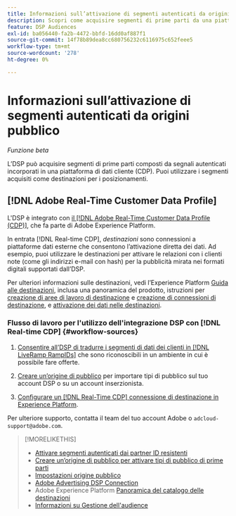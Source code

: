 ```yaml
---
title: Informazioni sull’attivazione di segmenti autenticati da origini pubblico
description: Scopri come acquisire segmenti di prime parti da una piattaforma di dati cliente.
feature: DSP Audiences
exl-id: ba056440-fa2b-4472-bbfd-16dd0af887f1
source-git-commit: 14f78b89dea8cc680756232c6116975c652feee5
workflow-type: tm+mt
source-wordcount: '278'
ht-degree: 0%

---
```


# Informazioni sull’attivazione di segmenti autenticati da origini pubblico

<!-- Doesn't specifically explain what you can do in our UI -->
*Funzione beta*

L’DSP può acquisire segmenti di prime parti composti da segnali autenticati incorporati in una piattaforma di dati cliente (CDP). Puoi utilizzare i segmenti acquisiti come destinazioni per i posizionamenti.

## [!DNL Adobe Real-Time Customer Data Profile]

L&#39;DSP è integrato con [il [!DNL Adobe Real-Time Customer Data Profile (CDP)]](https://experienceleague.adobe.com/docs/experience-platform/rtcdp/overview.html), che fa parte di Adobe Experience Platform.

In entrata [!DNL Real-time CDP], *destinazioni* sono connessioni a piattaforme dati esterne che consentono l’attivazione diretta dei dati. Ad esempio, puoi utilizzare le destinazioni per attivare le relazioni con i clienti note (come gli indirizzi e-mail con hash) per la pubblicità mirata nei formati digitali supportati dall’DSP.

Per ulteriori informazioni sulle destinazioni, vedi l’Experience Platform [Guida alle destinazioni](https://experienceleague.adobe.com/docs/experience-platform/destinations/home.html), inclusa una panoramica del prodotto, istruzioni per [creazione di aree di lavoro di destinazione](https://experienceleague.adobe.com/docs/experience-platform/destinations/ui/destinations-workspace.html) e [creazione di connessioni di destinazione](https://experienceleague.adobe.com/docs/experience-platform/destinations/ui/connect-destination.html), e [attivazione dei dati nelle destinazioni](https://experienceleague.adobe.com/docs/experience-platform/destinations/ui/activate/activate-segment-streaming-destinations.html).

### Flusso di lavoro per l&#39;utilizzo dell&#39;integrazione DSP con [!DNL Real-time CDP] {#workflow-sources}

<!-- Make sure that titles make the distinctions clear -- everything can't be "Activate XXX." -->

1. [Consentire all’DSP di tradurre i segmenti di dati dei clienti in [!DNL LiveRamp RampIDs]](source-durable-id.md) che sono riconoscibili in un ambiente in cui è possibile fare offerte.<!-- I don't think I need this here: This requires DSP account-level and campaign-level settings to enable segment sharing with [!DNL LiveRamp], which will translate customer data to [!DNL RampIDs] to create targetable segments. Your DSP account team will perform this configuration. -->

1. [Creare un’origine di pubblico](source-create.md) per importare tipi di pubblico sul tuo account DSP o su un account inserzionista.

1. [Configurare un [!DNL Real-Time CDP] connessione di destinazione in Experience Platform](https://experienceleague.adobe.com/docs/experience-platform/destinations/catalog/advertising/adobe-advertising-cloud-connection.html).

Per ulteriore supporto, contatta il team del tuo account Adobe o `adcloud-support@adobe.com`.

>[!MORELIKETHIS]
>
>* [Attivare segmenti autenticati dai partner ID resistenti](source-durable-id.md)
>* [Creare un’origine di pubblico per attivare tipi di pubblico di prime parti](source-create.md)
>* [Impostazioni origine pubblico](source-settings.md)
>* [Adobe Advertising DSP Connection](https://experienceleague.adobe.com/docs/experience-platform/destinations/catalog/advertising/adobe-advertising-cloud-connection.html)
>* Adobe Experience Platform [Panoramica del catalogo delle destinazioni](https://experienceleague.adobe.com/docs/experience-platform/destinations/catalog/overview.html)
>* [Informazioni su Gestione dell&#39;audience](/help/dsp/audiences/audience-about.md)

